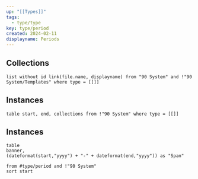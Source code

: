 ```yaml
---
up: "[[Types]]"
tags:
  - type/type
key: type/period
created: 2024-02-11
displayname: Periods
---
```

## Collections
```dataview
list without id link(file.name, displayname) from "90 System" and !"90 System/Templates" where type = [[]]
```
## Instances
```dataview
table start, end, collections from !"90 System" where type = [[]]
```

## Instances
```dataview
table 
banner,
(dateformat(start,"yyyy") + "-" + dateformat(end,"yyyy")) as "Span" 

from #type/period and !"90 System"
sort start
```
